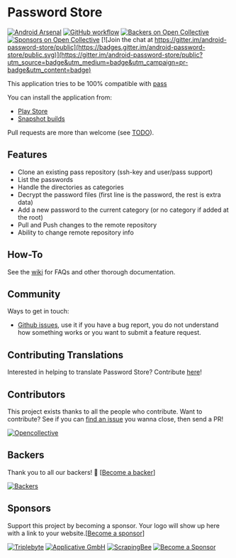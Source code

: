 # Password Store

[![Android Arsenal](https://img.shields.io/badge/Android%20Arsenal-Android--Password--Store-blue.svg?style=flat)](https://android-arsenal.com/details/1/1208)
[![GitHub workflow](https://github.com/android-password-store/Android-Password-Store/workflows/Deploy%20snapshot%20builds/badge.svg)](https://github.com/android-password-store/Android-Password-Store/actions)
[![Backers on Open Collective](https://opencollective.com/Android-Password-Store/backers/badge.svg)](#backers) [![Sponsors on Open Collective](https://opencollective.com/Android-Password-Store/sponsors/badge.svg)](#sponsors)
[![Join the chat at https://gitter.im/android-password-store/public](https://badges.gitter.im/android-password-store/public.svg)](https://gitter.im/android-password-store/public?utm_source=badge&utm_medium=badge&utm_campaign=pr-badge&utm_content=badge)

This application tries to be 100% compatible with [pass](http://www.passwordstore.org/)

You can install the application from:

<!--* [F-Droid](https://f-droid.org/repository/browse/?fdid=com.zeapo.pwdstore)-->
* [Play Store](https://play.google.com/store/apps/details?id=dev.msfjarvis.aps)
* [Snapshot builds](https://dl.msfjarvis.dev/APS/)

Pull requests are more than welcome (see [TODO](https://github.com/android-password-store/Android-Password-Store/projects/1#column-228844)).

## Features

* Clone an existing pass repository (ssh-key and user/pass support)
* List the passwords
* Handle the directories as categories
* Decrypt the password files (first line is the password, the rest is extra data)
* Add a new password to the current category (or no category if added at the root)
* Pull and Push changes to the remote repository
* Ability to change remote repository info

## How-To

See the [wiki](https://github.com/android-password-store/Android-Password-Store/wiki/First-time-setup) for FAQs and other thorough documentation.

## Community

Ways to get in touch:

* [Github issues](https://github.com/android-password-store/Android-Password-Store/issues), use it if you have a bug report, you do not understand how something works or you want to submit a feature request.

## Contributing Translations

Interested in helping to translate Password Store? Contribute [here](https://www.transifex.com/android-password-store/android-password-store/)!

## Contributors

This project exists thanks to all the people who contribute. Want to contribute? See if you can [find an issue](https://github.com/android-password-store/Android-Password-Store/issues?q=is%3Aissue+is%3Aopen+sort%3Aupdated-desc) you wanna close, then send a PR!

[![Opencollective](https://opencollective.com/Android-Password-Store/contributors.svg?width=890&button=false)](https://github.com/android-password-store/Android-Password-Store/graphs/contributors)

## Backers

Thank you to all our backers! 🙏 [[Become a backer](https://opencollective.com/Android-Password-Store#backer)]

[![Backers](https://opencollective.com/Android-Password-Store/backers.svg?width=890)](https://opencollective.com/Android-Password-Store#backers)

## Sponsors

Support this project by becoming a sponsor. Your logo will show up here with a link to your website.[[Become a sponsor](https://opencollective.com/Android-Password-Store#sponsor)]

[![Triplebyte](https://opencollective.com/Android-Password-Store/sponsor/0/avatar.svg)](https://opencollective.com/Android-Password-Store/sponsor/0/website)
[![Applicative GmbH](https://opencollective.com/Android-Password-Store/sponsor/1/avatar.svg)](https://opencollective.com/Android-Password-Store/sponsor/1/website)
[![ScrapingBee](https://opencollective.com/Android-Password-Store/sponsor/2/avatar.svg)](https://opencollective.com/Android-Password-Store/sponsor/2/website)
[![Become a Sponsor](https://opencollective.com/Android-Password-Store/sponsor/3/avatar.svg)](https://opencollective.com/Android-Password-Store/sponsor/3/website)

